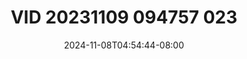 --- 
title: "VID 20231109 094757 023"
description: "nonton   VID 20231109 094757 023 simontox full vidio baru"
date: 2024-11-08T04:54:44-08:00
file_code: "o8w2yq17rt46"
draft: false
cover: "akemykn7m3fuaab3.jpg"
tags: ["VID", "bokep-indo", "bokep-viral", "bokep-ig"]
length: 21
fld_id: "1390651"
foldername: "Asia5"
categories: ["Asia5"]
views: 32
---